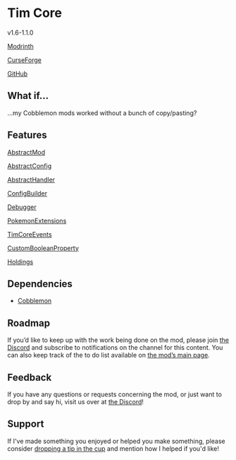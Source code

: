 # Tim Core

v1.6-1.1.0

[Modrinth](https://modrinth.com/mod/cobblemon-tim-core)

[CurseForge](https://www.curseforge.com/minecraft/mc-mods/cobblemon-tim-core)

[GitHub](https://github.com/timinc-cobble/cobblemon-tim-core)

## What if…

…my Cobblemon mods worked without a bunch of copy/pasting?

## Features

[AbstractMod](https://www.notion.so/AbstractMod-22557e0d4afd804bba9ff4b3f59b453c?pvs=21)

[AbstractConfig](https://www.notion.so/AbstractConfig-22557e0d4afd803eb1eed3eba55b87ed?pvs=21)

[AbstractHandler](https://www.notion.so/AbstractHandler-22557e0d4afd800bb713d742681f716a?pvs=21)

[ConfigBuilder](https://www.notion.so/ConfigBuilder-22557e0d4afd8025a6ecd1c858573043?pvs=21)

[Debugger](https://www.notion.so/Debugger-22657e0d4afd8080b574e41abae7a52c?pvs=21)

[PokemonExtensions](https://www.notion.so/PokemonExtensions-22657e0d4afd80d584b3e65735a97a4f?pvs=21)

[TimCoreEvents](https://www.notion.so/TimCoreEvents-22657e0d4afd80849bb8cc5de542a17b?pvs=21)

[CustomBooleanProperty](https://www.notion.so/CustomBooleanProperty-22857e0d4afd80f4887cd3ddd3a5cb47?pvs=21)

[Holdings](https://www.notion.so/Holdings-22857e0d4afd801fa00bdb36bcbf400c?pvs=21)

## Dependencies

- [Cobblemon](https://www.notion.so/Cobblemon-22157e0d4afd80a49896c70a775a3c7f?pvs=21)

## Roadmap

If you’d like to keep up with the work being done on the mod, please join [the Discord](https://discord.com/invite/WKAR27SdSv) and subscribe to notifications on the channel for this content. You can also keep track of the to do list available on [the mod’s main page](https://www.notion.so/Tim-Core-22057e0d4afd809b9c02e78f26805376?pvs=21).

## Feedback

If you have any questions or requests concerning the mod, or just want to drop by and say hi, visit us over at [the Discord](https://discord.com/invite/WKAR27SdSv)!

## Support

If I've made something you enjoyed or helped you make something, please consider [dropping a tip in the cup](https://ko-fi.com/timsminecraftmods) and mention how I helped if you'd like!
